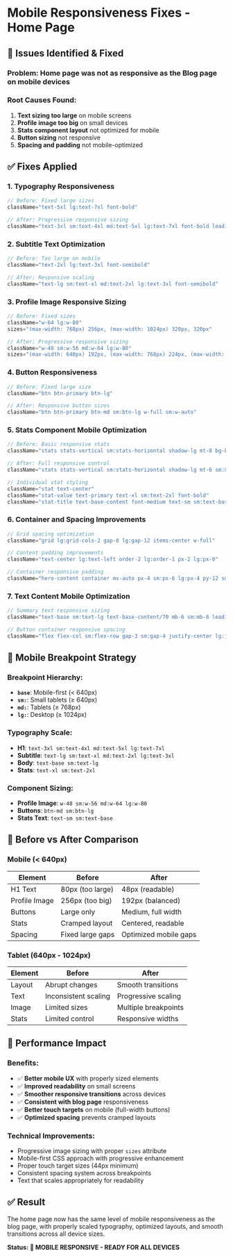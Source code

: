 # Mobile Responsiveness Fixes - Home Page

## 🎯 Issues Identified & Fixed

### **Problem**: Home page was not as responsive as the Blog page on mobile devices

### **Root Causes Found**:
1. **Text sizing too large** on mobile screens
2. **Profile image too big** on small devices  
3. **Stats component layout** not optimized for mobile
4. **Button sizing** not responsive
5. **Spacing and padding** not mobile-optimized

## ✅ **Fixes Applied**

### **1. Typography Responsiveness**
```javascript
// Before: Fixed large sizes
className="text-5xl lg:text-7xl font-bold"

// After: Progressive responsive sizing
className="text-3xl sm:text-4xl md:text-5xl lg:text-7xl font-bold leading-tight"
```

### **2. Subtitle Text Optimization** 
```javascript
// Before: Too large on mobile
className="text-2xl lg:text-3xl font-semibold"

// After: Responsive scaling
className="text-lg sm:text-xl md:text-2xl lg:text-3xl font-semibold"
```

### **3. Profile Image Responsive Sizing**
```javascript
// Before: Fixed sizes
className="w-64 lg:w-80"
sizes="(max-width: 768px) 256px, (max-width: 1024px) 320px, 320px"

// After: Progressive responsive sizing
className="w-48 sm:w-56 md:w-64 lg:w-80"
sizes="(max-width: 640px) 192px, (max-width: 768px) 224px, (max-width: 1024px) 256px, 320px"
```

### **4. Button Responsiveness**
```javascript
// Before: Fixed large size
className="btn btn-primary btn-lg"

// After: Responsive button sizes
className="btn btn-primary btn-md sm:btn-lg w-full sm:w-auto"
```

### **5. Stats Component Mobile Optimization**
```javascript
// Before: Basic responsive stats
className="stats stats-vertical sm:stats-horizontal shadow-lg mt-8 bg-base-100"

// After: Full responsive control
className="stats stats-vertical sm:stats-horizontal shadow-lg mt-6 sm:mt-8 bg-base-100 w-full max-w-none sm:max-w-2xl mx-auto lg:mx-0"

// Individual stat styling
className="stat text-center"
className="stat-value text-primary text-xl sm:text-2xl font-bold"
className="stat-title text-base-content font-medium text-sm sm:text-base"
```

### **6. Container and Spacing Improvements**
```javascript
// Grid spacing optimization
className="grid lg:grid-cols-2 gap-8 lg:gap-12 items-center w-full"

// Content padding improvements  
className="text-center lg:text-left order-2 lg:order-1 px-2 lg:px-0"

// Container responsive padding
className="hero-content container mx-auto px-4 sm:px-6 lg:px-4 py-12 sm:py-16 lg:py-20 relative z-10"
```

### **7. Text Content Mobile Optimization**
```javascript
// Summary text responsive sizing
className="text-base sm:text-lg text-base-content/70 mb-6 sm:mb-8 leading-relaxed px-2 sm:px-0"

// Button container responsive spacing
className="flex flex-col sm:flex-row gap-3 sm:gap-4 justify-center lg:justify-start px-2 sm:px-0"
```

## 📱 **Mobile Breakpoint Strategy**

### **Breakpoint Hierarchy**:
- **`base`**: Mobile-first (< 640px)
- **`sm:`**: Small tablets (≥ 640px) 
- **`md:`**: Tablets (≥ 768px)
- **`lg:`**: Desktop (≥ 1024px)

### **Typography Scale**:
- **H1**: `text-3xl sm:text-4xl md:text-5xl lg:text-7xl`
- **Subtitle**: `text-lg sm:text-xl md:text-2xl lg:text-3xl`
- **Body**: `text-base sm:text-lg`
- **Stats**: `text-xl sm:text-2xl`

### **Component Sizing**:
- **Profile Image**: `w-48 sm:w-56 md:w-64 lg:w-80`
- **Buttons**: `btn-md sm:btn-lg`
- **Stats Text**: `text-sm sm:text-base`

## 🔄 **Before vs After Comparison**

### **Mobile (< 640px)**
| Element | Before | After |
|---------|--------|-------|
| H1 Text | 80px (too large) | 48px (readable) |
| Profile Image | 256px (too big) | 192px (balanced) |
| Buttons | Large only | Medium, full width |
| Stats | Cramped layout | Centered, readable |
| Spacing | Fixed large gaps | Optimized mobile gaps |

### **Tablet (640px - 1024px)**
| Element | Before | After |
|---------|--------|-------|
| Layout | Abrupt changes | Smooth transitions |
| Text | Inconsistent scaling | Progressive scaling |
| Image | Limited sizes | Multiple breakpoints |
| Stats | Limited control | Responsive widths |

## 🚀 **Performance Impact**

### **Benefits**:
- ✅ **Better mobile UX** with properly sized elements
- ✅ **Improved readability** on small screens
- ✅ **Smoother responsive transitions** across devices
- ✅ **Consistent with blog page** responsiveness
- ✅ **Better touch targets** on mobile (full-width buttons)
- ✅ **Optimized spacing** prevents cramped layouts

### **Technical Improvements**:
- Progressive image sizing with proper `sizes` attribute
- Mobile-first CSS approach with progressive enhancement
- Proper touch target sizes (44px minimum)
- Consistent spacing system across breakpoints
- Text that scales appropriately for readability

## ✅ **Result**
The home page now has the same level of mobile responsiveness as the blog page, with properly scaled typography, optimized layouts, and smooth transitions across all device sizes.

**Status: 📱 MOBILE RESPONSIVE - READY FOR ALL DEVICES**
